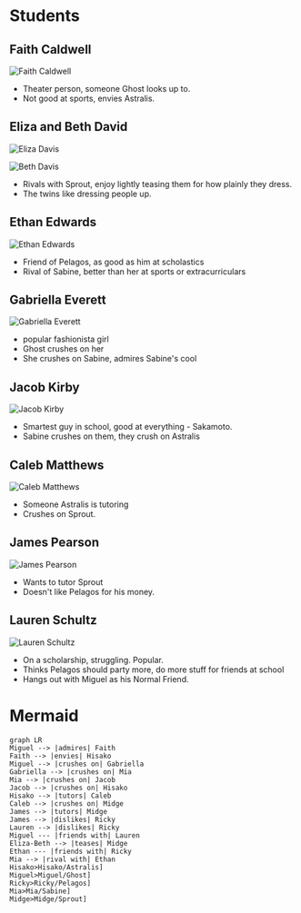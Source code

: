 <!-- TITLE: High School -->
<!-- SUBTITLE: A quick summary of High School -->

# Students
## Faith Caldwell
![Faith Caldwell](/uploads/silverline-high-school/faith-caldwell.jpg "Faith Caldwell")

* Theater person, someone Ghost looks up to.
* Not good at sports, envies Astralis.
## Eliza and Beth David
![Eliza Davis](/uploads/silverline-high-school/eliza-davis.jpg "Eliza Davis")

![Beth Davis](/uploads/silverline-high-school/beth-davis.jpg "Beth Davis")

* Rivals with Sprout, enjoy lightly teasing them for how plainly they dress.
* The twins like dressing people up.
## Ethan Edwards
![Ethan Edwards](/uploads/silverline-high-school/ethan-edwards.jpg "Ethan Edwards")

* Friend of Pelagos, as good as him at scholastics
* Rival of Sabine, better than her at sports or extracurriculars
## Gabriella Everett
![Gabriella Everett](/uploads/silverline-high-school/gabriella-everett.jpg "Gabriella Everett")

* popular fashionista girl
* Ghost crushes on her
* She crushes on Sabine, admires Sabine's cool
## Jacob Kirby
![Jacob Kirby](/uploads/silverline-high-school/jacob-kirby.jpg "Jacob Kirby")

* Smartest guy in school, good at everything - Sakamoto.
* Sabine crushes on them, they crush on Astralis

## Caleb Matthews
![Caleb Matthews](/uploads/silverline-high-school/caleb-matthews.jpg "Caleb Matthews")

* Someone Astralis is tutoring
* Crushes on Sprout.
## James Pearson
![James Pearson](/uploads/silverline-high-school/james-pearson.jpg "James Pearson")

* Wants to tutor Sprout
* Doesn't like Pelagos for his money.
## Lauren Schultz
![Lauren Schultz](/uploads/silverline-high-school/lauren-schultz.jpg "Lauren Schultz")

* On a scholarship, struggling. Popular.
* Thinks Pelagos should party more, do more stuff for friends at school
* Hangs out with Miguel as his Normal Friend.

# Mermaid
```
graph LR
Miguel --> |admires| Faith
Faith --> |envies| Hisako
Miguel --> |crushes on| Gabriella
Gabriella --> |crushes on| Mia
Mia --> |crushes on| Jacob
Jacob --> |crushes on| Hisako
Hisako --> |tutors| Caleb
Caleb --> |crushes on| Midge
James --> |tutors| Midge
James --> |dislikes| Ricky
Lauren --> |dislikes| Ricky
Miguel --- |friends with| Lauren
Eliza-Beth --> |teases| Midge
Ethan --- |friends with| Ricky
Mia --> |rival with| Ethan
Hisako>Hisako/Astralis]
Miguel>Miguel/Ghost]
Ricky>Ricky/Pelagos]
Mia>Mia/Sabine]
Midge>Midge/Sprout]
```

